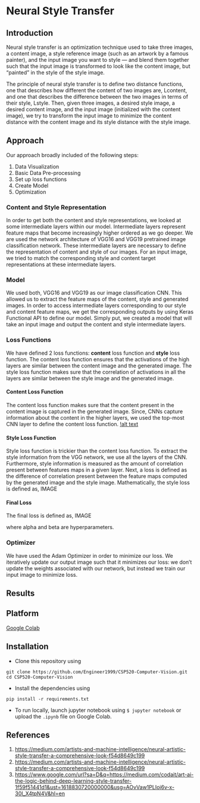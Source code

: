 # Neural Style Transfer

## Introduction

Neural style transfer is an optimization technique used to take three images, a content image, a style reference image (such as an artwork by a famous painter), and the input image you want to style — and blend them together such that the input image is transformed to look like the content image, but “painted” in the style of the style image.

The principle of neural style transfer is to define two distance functions, one that describes how different the content of two images are, Lcontent, and one that describes the difference between the two images in terms of their style, Lstyle. Then, given three images, a desired style image, a desired content image, and the input image (initialized with the content image), we try to transform the input image to minimize the content distance with the content image and its style distance with the style image.

## Approach

Our approach broadly included of the following steps: 

1. Data Visualization
2. Basic Data Pre-processing
3. Set up loss functions
4. Create Model
5. Optimization


### Content and Style Representation

In order to get both the content and style representations, we looked at some intermediate layers within our model. Intermediate layers represent feature maps that become increasingly higher ordered as we go deeper. We are used 
the network architecture of VGG16 and VGG19 pretrained image classification network. These intermediate layers are necessary to define the representation of content and style of our images. For an input image, we tried to match the corresponding style and content target representations at these intermediate layers.

### Model

We used both, VGG16 and VGG19 as our image classification CNN. This allowed us to extract the feature maps of the content, style and generated images. In order to access intermediate layers corresponding to our style and content feature maps, we get the corresponding outputs by using Keras Functional API to define our model.
Simply put, we created a model that will take an input image and output the content and style intermediate layers.

### Loss Functions

We have defined 2 loss functions: **content** loss function and **style** loss function. The content loss function ensures that the activations of the high layers are similar between the content image and the generated image. The style loss function makes sure that the
correlation of activations in all the layers are similar between the style image and the generated image.

#### Content Loss Function

The content loss function makes sure that the content present in the content image is captured in the generated image. Since, CNNs capture information about the content in the higher layers, we used the top-most CNN layer to define the content loss function.
[!alt text]()

#### Style Loss Function

Style loss function is trickier than the content loss function. To extract the style information from the VGG network, we use all the layers of the CNN. Furthermore, style information is measured as the amount of correlation present between features maps in a given layer. Next, a loss is defined as the difference of correlation present between the feature maps computed by the generated image and the style image. Mathematically, the style loss is defined as,
IMAGE

#### Final Loss

The final loss is defined as,
IMAGE

where alpha and beta are hyperparameters.

### Optimizer

We have used the Adam Optimizer in order to minimize our loss. We iteratively update our output image such that it minimizes our loss: we don’t update the weights associated with our network, but instead we train our input image to minimize loss. 

## Results

## Platform 

[Google Colab](https://colab.research.google.com/notebooks/intro.ipynb)

## Installation

- Clone this repository using 
```
git clone https://github.com/Engineer1999/CSP520-Computer-Vision.git
cd CSP520-Computer-Vision
```
- Install the dependencies using
```
pip install -r requirements.txt
```
- To run locally, launch jupyter notebook using `$ jupyter notebook` or upload the `.ipynb` file on Google Colab.


## References

1. https://medium.com/artists-and-machine-intelligence/neural-artistic-style-transfer-a-comprehensive-look-f54d8649c199
2. https://medium.com/artists-and-machine-intelligence/neural-artistic-style-transfer-a-comprehensive-look-f54d8649c199
3. https://www.google.com/url?sa=D&q=https://medium.com/codait/art-ai-the-logic-behind-deep-learning-style-transfer-1f59f51441d1&ust=1618830720000000&usg=AOvVaw1PLIoi6v-x-30I_X4tpN4V&hl=en
